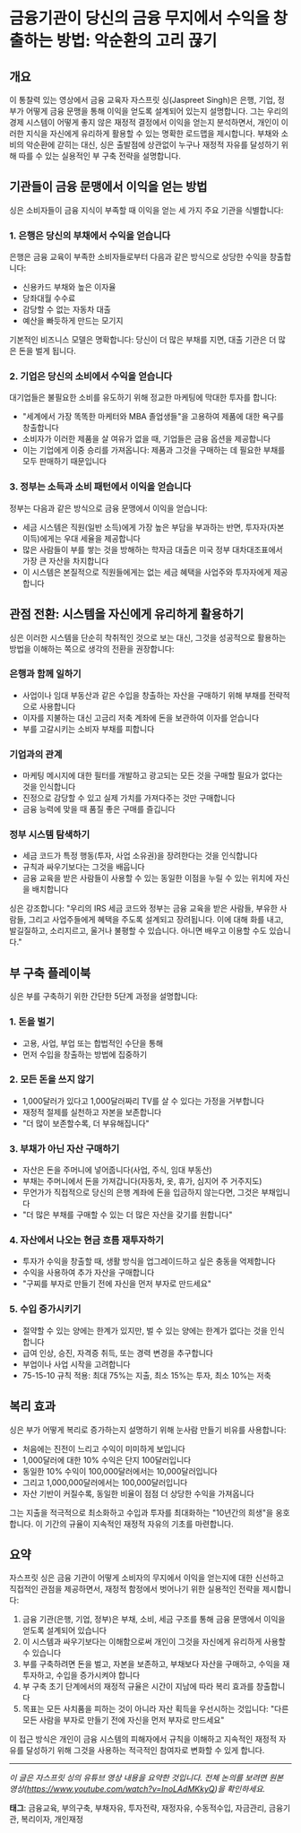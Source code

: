 # 금융기관이 당신의 금융 무지에서 수익을 창출하는 방법: 악순환의 고리 끊기

## 개요

이 통찰력 있는 영상에서 금융 교육자 자스프릿 싱(Jaspreet Singh)은 은행, 기업, 정부가 어떻게 금융 문맹을 통해 이익을 얻도록 설계되어 있는지 설명합니다. 그는 우리의 경제 시스템이 어떻게 좋지 않은 재정적 결정에서 이익을 얻는지 분석하면서, 개인이 이러한 지식을 자신에게 유리하게 활용할 수 있는 명확한 로드맵을 제시합니다. 부채와 소비의 악순환에 갇히는 대신, 싱은 출발점에 상관없이 누구나 재정적 자유를 달성하기 위해 따를 수 있는 실용적인 부 구축 전략을 설명합니다.

## 기관들이 금융 문맹에서 이익을 얻는 방법

싱은 소비자들이 금융 지식이 부족할 때 이익을 얻는 세 가지 주요 기관을 식별합니다:

### 1. 은행은 당신의 부채에서 수익을 얻습니다

은행은 금융 교육이 부족한 소비자들로부터 다음과 같은 방식으로 상당한 수익을 창출합니다:
- 신용카드 부채와 높은 이자율
- 당좌대월 수수료
- 감당할 수 없는 자동차 대출
- 예산을 빠듯하게 만드는 모기지

기본적인 비즈니스 모델은 명확합니다: 당신이 더 많은 부채를 지면, 대출 기관은 더 많은 돈을 벌게 됩니다.

### 2. 기업은 당신의 소비에서 수익을 얻습니다

대기업들은 불필요한 소비를 유도하기 위해 정교한 마케팅에 막대한 투자를 합니다:
- "세계에서 가장 똑똑한 마케터와 MBA 졸업생들"을 고용하여 제품에 대한 욕구를 창출합니다
- 소비자가 이러한 제품을 살 여유가 없을 때, 기업들은 금융 옵션을 제공합니다
- 이는 기업에게 이중 승리를 가져옵니다: 제품과 그것을 구매하는 데 필요한 부채를 모두 판매하기 때문입니다

### 3. 정부는 소득과 소비 패턴에서 이익을 얻습니다

정부는 다음과 같은 방식으로 금융 문맹에서 이익을 얻습니다:
- 세금 시스템은 직원(일반 소득)에게 가장 높은 부담을 부과하는 반면, 투자자(자본 이득)에게는 우대 세율을 제공합니다
- 많은 사람들이 부를 쌓는 것을 방해하는 학자금 대출은 미국 정부 대차대조표에서 가장 큰 자산을 차지합니다
- 이 시스템은 본질적으로 직원들에게는 없는 세금 혜택을 사업주와 투자자에게 제공합니다

## 관점 전환: 시스템을 자신에게 유리하게 활용하기

싱은 이러한 시스템을 단순히 착취적인 것으로 보는 대신, 그것을 성공적으로 활용하는 방법을 이해하는 쪽으로 생각의 전환을 권장합니다:

### 은행과 함께 일하기
- 사업이나 임대 부동산과 같은 수입을 창출하는 자산을 구매하기 위해 부채를 전략적으로 사용합니다
- 이자를 지불하는 대신 고금리 저축 계좌에 돈을 보관하여 이자를 얻습니다
- 부를 고갈시키는 소비자 부채를 피합니다

### 기업과의 관계
- 마케팅 메시지에 대한 필터를 개발하고 광고되는 모든 것을 구매할 필요가 없다는 것을 인식합니다
- 진정으로 감당할 수 있고 실제 가치를 가져다주는 것만 구매합니다
- 금융 능력에 맞을 때 품질 좋은 구매를 즐깁니다

### 정부 시스템 탐색하기
- 세금 코드가 특정 행동(투자, 사업 소유권)을 장려한다는 것을 인식합니다
- 규칙과 싸우기보다는 그것을 배웁니다
- 금융 교육을 받은 사람들이 사용할 수 있는 동일한 이점을 누릴 수 있는 위치에 자신을 배치합니다

싱은 강조합니다: "우리의 IRS 세금 코드와 정부는 금융 교육을 받은 사람들, 부유한 사람들, 그리고 사업주들에게 혜택을 주도록 설계되고 장려됩니다. 이에 대해 화를 내고, 발길질하고, 소리지르고, 울거나 불평할 수 있습니다. 아니면 배우고 이용할 수도 있습니다."

## 부 구축 플레이북

싱은 부를 구축하기 위한 간단한 5단계 과정을 설명합니다:

### 1. 돈을 벌기
- 고용, 사업, 부업 또는 합법적인 수단을 통해
- 먼저 수입을 창출하는 방법에 집중하기

### 2. 모든 돈을 쓰지 않기
- 1,000달러가 있다고 1,000달러짜리 TV를 살 수 있다는 가정을 거부합니다
- 재정적 절제를 실천하고 자본을 보존합니다
- "더 많이 보존할수록, 더 부유해집니다"

### 3. 부채가 아닌 자산 구매하기
- 자산은 돈을 주머니에 넣어줍니다(사업, 주식, 임대 부동산)
- 부채는 주머니에서 돈을 가져갑니다(자동차, 옷, 휴가, 심지어 주 거주지도)
- 무언가가 직접적으로 당신의 은행 계좌에 돈을 입금하지 않는다면, 그것은 부채입니다
- "더 많은 부채를 구매할 수 있는 더 많은 자산을 갖기를 원합니다"

### 4. 자산에서 나오는 현금 흐름 재투자하기
- 투자가 수익을 창출할 때, 생활 방식을 업그레이드하고 싶은 충동을 억제합니다
- 수익을 사용하여 추가 자산을 구매합니다
- "구찌를 부자로 만들기 전에 자신을 먼저 부자로 만드세요"

### 5. 수입 증가시키기
- 절약할 수 있는 양에는 한계가 있지만, 벌 수 있는 양에는 한계가 없다는 것을 인식합니다
- 급여 인상, 승진, 자격증 취득, 또는 경력 변경을 추구합니다
- 부업이나 사업 시작을 고려합니다
- 75-15-10 규칙 적용: 최대 75%는 지출, 최소 15%는 투자, 최소 10%는 저축

## 복리 효과

싱은 부가 어떻게 복리로 증가하는지 설명하기 위해 눈사람 만들기 비유를 사용합니다:
- 처음에는 진전이 느리고 수익이 미미하게 보입니다
- 1,000달러에 대한 10% 수익은 단지 100달러입니다
- 동일한 10% 수익이 100,000달러에서는 10,000달러입니다
- 그리고 1,000,000달러에서는 100,000달러입니다
- 자산 기반이 커질수록, 동일한 비율이 점점 더 상당한 수익을 가져옵니다

그는 지출을 적극적으로 최소화하고 수입과 투자를 최대화하는 "10년간의 희생"을 옹호합니다. 이 기간의 규율이 지속적인 재정적 자유의 기초를 마련합니다.

## 요약

자스프릿 싱은 금융 기관이 어떻게 소비자의 무지에서 이익을 얻는지에 대한 신선하고 직접적인 관점을 제공하면서, 재정적 함정에서 벗어나기 위한 실용적인 전략을 제시합니다:

1. 금융 기관(은행, 기업, 정부)은 부채, 소비, 세금 구조를 통해 금융 문맹에서 이익을 얻도록 설계되어 있습니다
2. 이 시스템과 싸우기보다는 이해함으로써 개인이 그것을 자신에게 유리하게 사용할 수 있습니다
3. 부를 구축하려면 돈을 벌고, 자본을 보존하고, 부채보다 자산을 구매하고, 수익을 재투자하고, 수입을 증가시켜야 합니다
4. 부 구축 초기 단계에서의 재정적 규율은 시간이 지남에 따라 복리 효과를 창출합니다
5. 목표는 모든 사치품을 피하는 것이 아니라 자산 획득을 우선시하는 것입니다: "다른 모든 사람을 부자로 만들기 전에 자신을 먼저 부자로 만드세요"

이 접근 방식은 개인이 금융 시스템의 피해자에서 규칙을 이해하고 지속적인 재정적 자유를 달성하기 위해 그것을 사용하는 적극적인 참여자로 변화할 수 있게 합니다.

---

*이 글은 자스프릿 싱의 유튜브 영상 내용을 요약한 것입니다. 전체 논의를 보려면 원본 영상(https://www.youtube.com/watch?v=InoLAdMKkyQ)을 확인하세요.*

**태그**: 금융교육, 부의구축, 부채자유, 투자전략, 재정자유, 수동적수입, 자금관리, 금융기관, 복리이자, 개인재정
